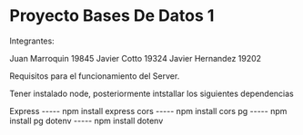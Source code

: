 # Proyecto Bases De Datos 1

Integrantes:

Juan Marroquin 19845
Javier Cotto 19324
Javier Hernandez 19202

Requisitos para el funcionamiento del Server.

Tener instalado node, posteriormente intstallar los siguientes dependencias

Express -----   npm install express 
cors  -----     npm install cors
pg  -----      npm install pg
dotenv -----   npm install dotenv
